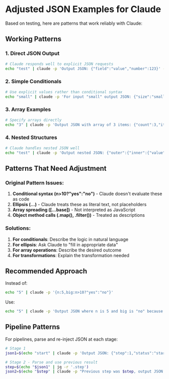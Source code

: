 # Adjusted JSON Examples for Claude

Based on testing, here are patterns that work reliably with Claude:

## Working Patterns

### 1. Direct JSON Output
```bash
# Claude responds well to explicit JSON requests
echo "test" | claude -p 'Output JSON: {"field":"value","number":123}' --output-format json | jq -r '.result'
```

### 2. Simple Conditionals
```bash
# Use explicit values rather than conditional syntax
echo "small" | claude -p 'For input "small" output JSON: {"size":"small","price":5}' --output-format json | jq -r '.result'
```

### 3. Array Examples
```bash
# Specify arrays directly
echo "3" | claude -p 'Output JSON with array of 3 items: {"count":3,"items":["a","b","c"]}' --output-format json | jq -r '.result'
```

### 4. Nested Structures
```bash
# Claude handles nested JSON well
echo "test" | claude -p 'Output nested JSON: {"outer":{"inner":{"value":"test"}}}' --output-format json | jq -r '.result'
```

## Patterns That Need Adjustment

### Original Pattern Issues:
1. **Conditional syntax (n>10?"yes":"no")** - Claude doesn't evaluate these as code
2. **Ellipsis (...)** - Claude treats these as literal text, not placeholders
3. **Array spreading ([...base])** - Not interpreted as JavaScript
4. **Object method calls (.map(), .filter())** - Treated as descriptions

### Solutions:
1. **For conditionals**: Describe the logic in natural language
2. **For ellipsis**: Ask Claude to "fill in appropriate data"
3. **For array operations**: Describe the desired outcome
4. **For transformations**: Explain the transformation needed

## Recommended Approach

Instead of:
```bash
echo "5" | claude -p '{n:5,big:n>10?"yes":"no"}'
```

Use:
```bash
echo "5" | claude -p 'Output JSON where n is 5 and big is "no" because 5 is not greater than 10: {"n":5,"big":"no"}'
```

## Pipeline Patterns

For pipelines, parse and re-inject JSON at each stage:

```bash
# Stage 1
json1=$(echo "start" | claude -p 'Output JSON: {"step":1,"status":"started"}' --output-format json | jq -r '.result' | tail -n +2)

# Stage 2 - Parse and use previous result
step=$(echo "$json1" | jq -r '.step')
json2=$(echo "$step" | claude -p "Previous step was $step, output JSON: {\"step\":2,\"previous\":$step}" --output-format json | jq -r '.result' | tail -n +2)
```
